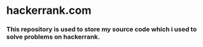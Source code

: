 # hackerrank.com
### This repository is used to store my source code which i used to solve problems on hackerrank.
